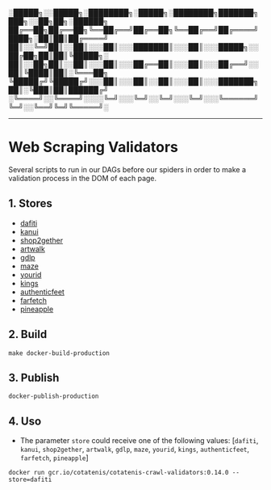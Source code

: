 
░█████╗░░█████╗░████████╗░█████╗░████████╗███████╗███╗░░██╗██╗░██████╗
██╔══██╗██╔══██╗╚══██╔══╝██╔══██╗╚══██╔══╝██╔════╝████╗░██║██║██╔════╝
██║░░╚═╝██║░░██║░░░██║░░░███████║░░░██║░░░█████╗░░██╔██╗██║██║╚█████╗░
██║░░██╗██║░░██║░░░██║░░░██╔══██║░░░██║░░░██╔══╝░░██║╚████║██║░╚═══██╗
╚█████╔╝╚█████╔╝░░░██║░░░██║░░██║░░░██║░░░███████╗██║░╚███║██║██████╔╝
░╚════╝░░╚════╝░░░░╚═╝░░░╚═╝░░╚═╝░░░╚═╝░░░╚══════╝╚═╝░░╚══╝╚═╝╚═════╝░


--------------------------------------------------------------------------


# Web Scraping Validators

Several scripts to run in our DAGs before our spiders in order to make a validation process in the DOM of each page.

## 1. Stores

- [dafiti](https://www.dafiti.com.br/)
- [kanui](https://www.kanui.com.br/)
- [shop2gether](https://shop2gether.com.br)
- [artwalk](https://www.artwalk.com.br/)
- [gdlp](https://gdlp.com.br/)
- [maze](https://www.maze.com.br)
- [yourid](https://youridstore.com.br/)
- [kings](https://www.lojakings.com.br/)
- [authenticfeet](https://www.authenticfeet.com.br/)
- [farfetch](https://www.farfetch.com/br/)
- [pineapple](https://www.shop-pineapple.co/)


## 2. Build
```shell
make docker-build-production
```

## 3. Publish
```shell
docker-publish-production
```

## 4. Uso
- The parameter `store` could receive one of the following values: [`dafiti`, `kanui`, `shop2gether`, `artwalk`, `gdlp`, `maze`, `yourid`, `kings`, `authenticfeet`, `farfetch`, `pineapple`]

```shell
docker run gcr.io/cotatenis/cotatenis-crawl-validators:0.14.0 --store=dafiti
```